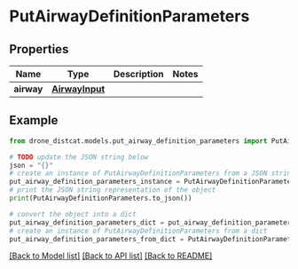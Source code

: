 # PutAirwayDefinitionParameters


## Properties

Name | Type | Description | Notes
------------ | ------------- | ------------- | -------------
**airway** | [**AirwayInput**](AirwayInput.md) |  | 

## Example

```python
from drone_distcat.models.put_airway_definition_parameters import PutAirwayDefinitionParameters

# TODO update the JSON string below
json = "{}"
# create an instance of PutAirwayDefinitionParameters from a JSON string
put_airway_definition_parameters_instance = PutAirwayDefinitionParameters.from_json(json)
# print the JSON string representation of the object
print(PutAirwayDefinitionParameters.to_json())

# convert the object into a dict
put_airway_definition_parameters_dict = put_airway_definition_parameters_instance.to_dict()
# create an instance of PutAirwayDefinitionParameters from a dict
put_airway_definition_parameters_from_dict = PutAirwayDefinitionParameters.from_dict(put_airway_definition_parameters_dict)
```
[[Back to Model list]](../README.md#documentation-for-models) [[Back to API list]](../README.md#documentation-for-api-endpoints) [[Back to README]](../README.md)


